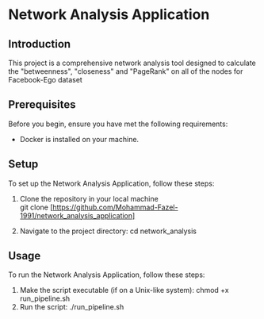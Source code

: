 # Network Analysis Application

## Introduction
This project is a comprehensive network analysis tool designed to calculate the "betweenness", "closeness" and "PageRank" on all of the nodes for Facebook-Ego dataset

## Prerequisites
Before you begin, ensure you have met the following requirements:
- Docker is installed on your machine.

## Setup
To set up the Network Analysis Application, follow these steps:

1. Clone the repository in your local machine  
   git clone [https://github.com/Mohammad-Fazel-1991/network_analysis_application]

3.  Navigate to the project directory: cd network_analysis

## Usage
To run the Network Analysis Application, follow these steps:
1. Make the script executable (if on a Unix-like system):
   chmod +x run_pipeline.sh
2. Run the script:
   ./run_pipeline.sh 
   
  


